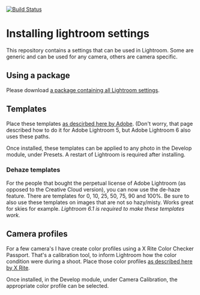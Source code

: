[![Build Status](https://travis-ci.org/robertdebock/lr-robertdebock.svg?branch=master)](https://travis-ci.org/robertdebock/lr-robertdebock)

# Installing lightroom settings
This repository contains a settings that can be used in Lightroom. Some are generic and can be used for any camera, others are camera specific.

## Using a package
Please download [a package containing all Lightroom settings](https://s3.eu-central-1.amazonaws.com/lr-robertdebock/lr-robertdebock-1.0.0.dmg).

## Templates
Place these templates [as descirbed here by Adobe](https://helpx.adobe.com/lightroom/kb/preference-file-locations-lightroom-41.html). (Don't worry, that page described how to do it for Adobe Lightroom 5, but Adobe Lightroom 6 also uses these paths.

Once installed, these templates can be applied to any photo in the Develop module, under Presets. A restart of Lightroom is required after installing.

### Dehaze templates
For the people that bought the perpetual license of Adobe Lightroom (as opposed to the Creative Cloud version), you can now use the de-haze feature. There are templates for 0, 10, 25, 50, 75, 90 and 100%. Be sure to also use these templates on images that are not so hazy/misty. Works great for skies for example.
*Lightroom 6.1 is required to make these templates work.*

## Camera profiles
For a few camera's I have create color profiles using a X Rite Color Checker Passport. That's a calibration tool, to inform Lightroom how the color condition were during a shoot.
Place those color profiles [as described here by X Rite](https://www.xrite.com/i1display-pro/support/kb3182).

Once installed, in the Develop module, under Camera Calibration, the appropriate color profile can be selected.
